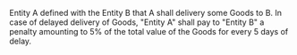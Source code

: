 Entity A defined with the Entity B that A shall delivery some Goods to B.
In case of delayed delivery of Goods, "Entity A" shall pay to "Entity B" a penalty amounting to 5% of the total value of the Goods for every 5 days of delay.